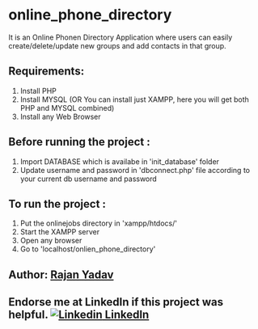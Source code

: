# online_phone_directory
It is an Online Phonen Directory Application where users can easily create/delete/update new groups and add contacts in that group.

## Requirements:
1. Install PHP
2. Install MYSQL (OR You can install just XAMPP, here you will get both PHP and MYSQL combined)
3. Install any Web Browser

## Before running the project : 
1. Import DATABASE which is availabe in 'init_database' folder
2. Update username and password in 'dbconnect.php' file according to your current db username and password

## To run the project :
1. Put the onlinejobs directory in 'xampp/htdocs/'
2. Start the XAMPP server 
3. Open any browser
4. Go to 'localhost/onlien_phone_directory'

## Author: <a href="http://rajanyadav.me/">Rajan Yadav</a>
 
## Endorse me at LinkedIn if this project was helpful. [![Linkedin](https://i.stack.imgur.com/gVE0j.png) LinkedIn](https://www.linkedin.com/in/rajanyadav857/)

